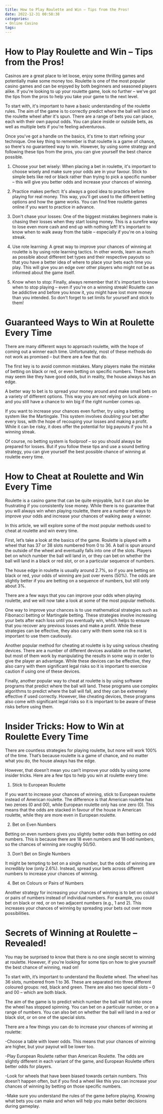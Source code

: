 ```yaml
---
title: How to Play Roulette and Win – Tips from the Pros!
date: 2022-12-31 00:58:38
categories:
- Online Casino
tags:
---
```



#  How to Play Roulette and Win – Tips from the Pros!



Casinos are a great place to let loose, enjoy some thrilling games and potentially make some money too. Roulette is one of the most popular casino games and can be enjoyed by both beginners and seasoned players alike. If you're looking to up your roulette game, look no further – we've got the tips from the pros to help you take your game to the next level.

To start with, it's important to have a basic understanding of the roulette rules. The aim of the game is to correctly predict where the ball will land on the roulette wheel after it's spun. There are a range of bets you can place, each with their own payout odds. You can place inside or outside bets, as well as multiple bets if you're feeling adventurous.

Once you've got a handle on the basics, it's time to start refining your technique. One key thing to remember is that roulette is a game of chance, so there's no guaranteed way to win. However, by using some strategy and following these tips from the pros, you can give yourself the best chance possible.

1) Choose your bet wisely: When placing a bet in roulette, it's important to choose wisely and make sure your odds are in your favour. Stick to simple bets like red or black rather than trying to pick a specific number – this will give you better odds and increase your chances of winning.

2) Practice makes perfect: It's always a good idea to practice before playing for real money. This way, you'll get used to the different betting options and how the game works. You can find free roulette games online if you want to practice in advance.

3) Don't chase your losses: One of the biggest mistakes beginners make is chasing their losses when they start losing money. This is a surefire way to lose even more cash and end up with nothing left! It's important to know when to walk away from the table – especially if you're on a losing streak.

4) Use rote learning: A great way to improve your chances of winning at roulette is by using rote learning tactics. In other words, learn as much as possible about different bet types and their respective payouts so that you have a better idea of where to place your bets each time you play. This will give you an edge over other players who might not be as informed about the game itself.

5) Know when to stop: Finally, always remember that it's important to know when to stop playing – even if you're on a winning streak! Roulette can be addictive and before you know it, you might have lost more money than you intended. So don't forget to set limits for yourself and stick to them!

#  Guaranteed Ways to Win at Roulette Every Time

There are many different ways to approach roulette, with the hope of coming out a winner each time. Unfortunately, most of these methods do not work as promised – but there are a few that do.

The first key is to avoid common mistakes. Many players make the mistake of betting on black or red, or even betting on specific numbers. These bets may seem like they have good odds, but in reality, the house always has an edge.

A better way to bet is to spread your money around and make small bets on a variety of different options. This way you are not relying on luck alone – and you still have a chance to win big if the right number comes up.

If you want to increase your chances even further, try using a betting system like the Martingale. This system involves doubling your bet after every loss, with the hope of recouping your losses and making a profit. While it can be risky, it does offer the potential for big payouts if you hit a winning streak.

Of course, no betting system is foolproof – so you should always be prepared for losses. But if you follow these tips and use a sound betting strategy, you can give yourself the best possible chance of winning at roulette every time.

#  How to Cheat at Roulette and Win Every Time

Roulette is a casino game that can be quite enjoyable, but it can also be frustrating if you consistently lose money. While there is no guarantee that you will always win when playing roulette, there are a number of ways to improve your odds and increase your chances of walking away a winner.

In this article, we will explore some of the most popular methods used to cheat at roulette and win every time.

First, let’s take a look at the basics of the game. Roulette is played with a wheel that has 37 or 38 slots numbered from 0 to 36. A ball is spun around the outside of the wheel and eventually falls into one of the slots. Players bet on which number the ball will land in, or they can bet on whether the ball will land in a black or red slot, or on a particular sequence of numbers.

The house edge in roulette is usually around 2.7%, so if you are betting on black or red, your odds of winning are just over evens (50%). The odds are slightly better if you are betting on a sequence of numbers, but still only about 3%.

There are a few ways that you can improve your odds when playing roulette, and we will now take a look at some of the most popular methods.

One way to improve your chances is to use mathematical strategies such as Fibonacci betting or Martingale betting. These strategies involve increasing your bets after each loss until you eventually win, which helps to ensure that you recover any previous losses and make a profit. While these strategies can be effective, they also carry with them some risk so it is important to use them cautiously.

Another popular method for cheating at roulette is by using various cheating devices. There are a number of different devices available on the market, but most of them work by manipulating the results in some way in order to give the player an advantage. While these devices can be effective, they also carry with them significant legal risks so it is important to exercise caution if using one of these devices.

Finally, another popular way to cheat at roulette is by using software programs that predict where the ball will land. These programs use complex algorithms to predict where the ball will fall, and they can be extremely effective if used correctly. However, like cheating devices, these programs also come with significant legal risks so it is important to be aware of these risks before using them.

#  Insider Tricks: How to Win at Roulette Every Time

There are countless strategies for playing roulette, but none will work 100% of the time. That’s because roulette is a game of chance, and no matter what you do, the house always has the edge.

However, that doesn’t mean you can’t improve your odds by using some insider tricks. Here are a few tips to help you win at roulette every time:

1. Stick to European Roulette

If you want to increase your chances of winning, stick to European roulette instead of American roulette. The difference is that American roulette has two zeroes (0 and 00), while European roulette only has one zero (0). This means that the odds are stacked in favour of the house in American roulette, while they are more even in European roulette.

2. Bet on Even Numbers

Betting on even numbers gives you slightly better odds than betting on odd numbers. This is because there are 18 even numbers and 18 odd numbers, so the chances of winning are roughly 50/50.

3. Don’t Bet on Single Numbers

It might be tempting to bet on a single number, but the odds of winning are incredibly low (only 2.6%). Instead, spread your bets across different numbers to increase your chances of winning.

4. Bet on Colours or Pairs of Numbers

Another strategy for increasing your chances of winning is to bet on colours or pairs of numbers instead of individual numbers. For example, you could bet on black or red, or on two adjacent numbers (e.g., 1 and 2). This increases your chances of winning by spreading your bets out over more possibilities.

#  Secrets of Winning at Roulette – Revealed!

You may be surprised to know that there is no one single secret to winning at roulette. However, if you’re looking for some tips on how to give yourself the best chance of winning, read on!

To start with, it’s important to understand the Roulette wheel. The wheel has 36 slots, numbered from 1 to 36. These are separated into three different coloured groups: red, black and green. There are also two special slots – 0 and 00 – which are both black.

The aim of the game is to predict which number the ball will fall into once the wheel has stopped spinning. You can bet on a particular number, or on a range of numbers. You can also bet on whether the ball will land in a red or black slot, or on one of the special slots.

There are a few things you can do to increase your chances of winning at roulette:

-Choose a table with lower odds. This means that your chances of winning are higher, but your payout will be lower too.

-Play European Roulette rather than American Roulette. The odds are slightly different in each variant of the game, and European Roulette offers better odds for players.

-Look for wheels that have been biased towards certain numbers. This doesn’t happen often, but if you find a wheel like this you can increase your chances of winning by betting on those specific numbers.

-Make sure you understand the rules of the game before playing. Knowing what bets you can make and when will help you make better decisions during gameplay.